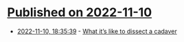 # [Published on 2022-11-10](index.md)

* [2022-11-10, 18:35:39](https://news.ycombinator.com/item?id=33551036) - [What it’s like to dissect a cadaver](https://alok.github.io/2022/11/09/dissection/)
